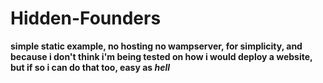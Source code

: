 # Hidden-Founders

**simple static example, no hosting no wampserver, for simplicity, and because i don't think i'm being tested on how i would deploy a website, but if so i can do that too, easy as *hell***
